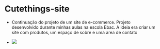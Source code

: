 # Cutethings-site
* Continuação do projeto de um site de e-commerce.
Projeto desenvolvido durante minhas aulas na escola Ebac.
A ideia era criar um site com produtos, um espaço de sobre e uma area de contato

* <p aling="center">
  <img loading="lazy" src="https://i.pinimg.com/originals/14/98/e7/1498e77bab5eb1879717cd4355a065a7.png"/>
  </p>
